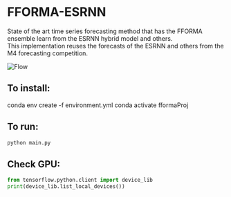 # FFORMA-ESRNN
State of the art time series forecasting method that has the FFORMA ensemble learn from the ESRNN hybrid model and others. <br>
This implementation reuses the forecasts of the ESRNN and others from the M4 forecasting competition.

![Flow](/resources/flow.png)

## To install: <br>

conda env create -f environment.yml
conda activate fformaProj

## To run: <br>

```bash
python main.py
```

## Check GPU: <br>

```python
from tensorflow.python.client import device_lib
print(device_lib.list_local_devices())
```
